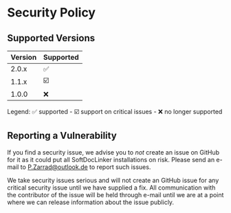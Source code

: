 # Security Policy

## Supported Versions

| Version | Supported          |
| ------- | ------------------ |
| 2.0.x  | :white_check_mark: |
| 1.1.x   | :ballot_box_with_check:|
| 1.0.0   | :x:                |

Legend: :white_check_mark: supported - :ballot_box_with_check: support on critical issues - :x: no longer supported

## Reporting a Vulnerability

If you find a security issue, we advise you to _not_ create an issue on GitHub for it as 
it could put all SoftDocLinker installations on risk. 
Please send an e-mail to [P.Zarrad@outlook.de](mailto:P.Zarrad@outlook.de) to report such issues.

We take security issues serious and will not create an GitHub issue for any critical security issue 
until we have supplied a fix. All communication with the contributor of the issue will be held through e-mail
until we are at a point where we can release information about the issue publicly.
